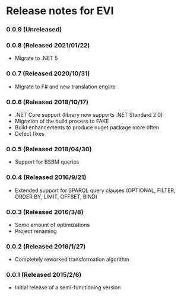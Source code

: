 # Release notes for EVI

### 0.0.9 (Unreleased)

### 0.0.8 (Released 2021/01/22)
* Migrate to .NET 5

### 0.0.7 (Released 2020/10/31)
* Migrate to F# and new translation engine

### 0.0.6 (Released 2018/10/17)
* .NET Core support (library now supports .NET Standard 2.0)
* Migration of the build process to FAKE
* Build enhancements to produce nuget package more often
* Defect fixes

### 0.0.5 (Released 2018/04/30)
* Support for BSBM queries

### 0.0.4 (Released 2016/9/21)
* Extended support for SPARQL query clauses (OPTIONAL, FILTER, ORDER BY, LIMIT, OFFSET, BIND)

### 0.0.3 (Released 2016/3/8)
* Some amount of optimizations
* Project renaming

### 0.0.2 (Released 2016/1/27)
* Completely reworked transformation algorithm

### 0.0.1 (Released 2015/2/6)
* Initial release of a semi-functioning version

